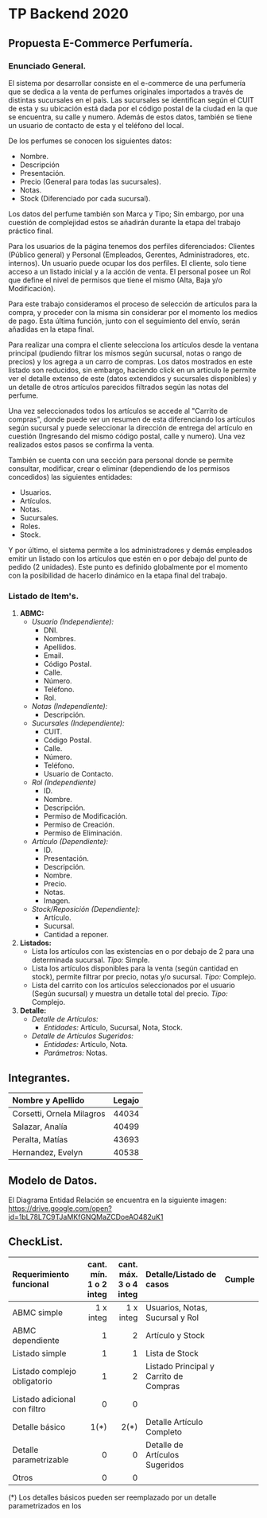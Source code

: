 # TP Backend 2020

## Propuesta E-Commerce Perfumería.
### Enunciado General.

El sistema por desarrollar consiste en el e-commerce de una perfumería que se dedica a la venta de perfumes originales importados a través de distintas sucursales en el país. Las sucursales se identifican según el CUIT de esta y su ubicación está dada por el código postal de la ciudad en la que se encuentra, su calle y numero. Además de estos datos, también se tiene un usuario de contacto de esta y el teléfono del local.

De los perfumes se conocen los siguientes datos:
 * Nombre.
 * Descripción
 * Presentación.
 * Precio (General para todas las sucursales).
 * Notas.
 * Stock (Diferenciado por cada sucursal).
 
Los datos del perfume también son Marca y Tipo; Sin embargo, por una cuestión de complejidad estos se añadirán durante la etapa del trabajo práctico final.

Para los usuarios de la página tenemos dos perfiles diferenciados: Clientes (Público general) y Personal (Empleados, Gerentes, Administradores, etc. internos). Un usuario puede ocupar los dos perfiles.
El cliente, solo tiene acceso a un listado inicial y a la acción de venta. El personal posee un Rol que define el nivel de permisos que tiene el mismo (Alta, Baja y/o Modificación).

Para este trabajo consideramos el proceso de selección de artículos para la compra, y proceder con la misma sin considerar por el momento los medios de pago. Esta última función, junto con el seguimiento del envío, serán añadidas en la etapa final.

Para realizar una compra el cliente selecciona los artículos desde la ventana principal (pudiendo filtrar los mismos según sucursal, notas o rango de precios) y los agrega a un carro de compras. Los datos mostrados en este listado son reducidos, sin embargo, haciendo click en un artículo le permite ver el detalle extenso de este (datos extendidos y sucursales disponibles) y un detalle de otros artículos parecidos filtrados según las notas del perfume.

Una vez seleccionados todos los artículos se accede al "Carrito de compras", donde puede ver un resumen de esta diferenciando los artículos según sucursal y puede seleccionar la dirección de entrega del artículo en cuestión (Ingresando del mismo código postal, calle y numero). Una vez realizados estos pasos se confirma la venta.

También se cuenta con una sección para personal donde se permite consultar, modificar, crear o eliminar (dependiendo de los permisos concedidos) las siguientes entidades:
 * Usuarios.
 * Artículos.
 * Notas.
 * Sucursales.
 * Roles.
 * Stock.
 
Y por último, el sistema permite a los administradores y demás empleados emitir un listado con los artículos que estén en o por debajo del punto de pedido (2 unidades). Este punto es definido globalmente por el momento con la posibilidad de hacerlo dinámico en la etapa final del trabajo.

### Listado de Item's.

 1. **ABMC:**
     - *Usuario (Independiente):*
        - DNI.
        - Nombres.
        - Apellidos.
        - Email.
        - Código Postal.
        - Calle.
        - Número.
        - Teléfono.
        - Rol.
     - *Notas (Independiente):*
        - Descripción.
     - *Sucursales (Independiente):*
       - CUIT.
       - Código Postal.
       - Calle.
       - Número.
       - Teléfono.
       - Usuario de Contacto.
     - *Rol (Independiente)*
       - ID.
       - Nombre.
       - Descripción.
       - Permiso de Modificación.
       - Permiso de Creación.
       - Permiso de Eliminación.
     - *Artículo (Dependiente):*
       - ID.
       - Presentación.
       - Descripción.
       - Nombre.
       - Precio.
       - Notas.
       - Imagen.
     - *Stock/Reposición (Dependiente):*
       - Artículo.
       - Sucursal.
       - Cantidad a reponer.
  2. **Listados:**
     - Lista los artículos con las existencias en o por debajo de 2 para una determinada sucursal. _Tipo:_ Simple.
     - Lista los artículos disponibles para la venta (según cantidad en stock), permite filtrar por precio, notas y/o sucursal. _Tipo:_ Complejo.
     - Lista del carrito con los artículos seleccionados por el usuario (Según sucursal) y muestra un detalle total del precio. _Tipo:_ Complejo.
  3. **Detalle:**
       - *Detalle de Artículos:*
         - _Entidades:_ Artículo, Sucursal, Nota, Stock.
       - *Detalle de Artículos Sugeridos:*
         - _Entidades:_ Artículo, Nota.
         - _Parámetros:_ Notas. 

## Integrantes.
|Nombre y Apellido|Legajo|
|:-|-:|
|Corsetti, Ornela Milagros| 44034|
|Salazar, Analía| 40499|
|Peralta, Matías| 43693|
|Hernandez, Evelyn| 40538|

## Modelo de Datos.
El Diagrama Entidad Relación se encuentra en la siguiente imagen:<br>
https://drive.google.com/open?id=1bL78L7C9TJaMKfGNQMaZCDoeAO482uK1

## CheckList.

|Requerimiento funcional|cant. mín.<br>1 o 2 integ|cant. máx.<br>3 o 4 integ|Detalle/Listado de casos|Cumple|
|:-|-:|-:|:-|-|
|ABMC simple|1 x integ|1 x integ|Usuarios, Notas, Sucursal y Rol|
|ABMC dependiente|1|2|Artículo y Stock|
|Listado simple|1|1|Lista de Stock|
|Listado complejo obligatorio|1|2|Listado Principal y Carrito de Compras|
|Listado adicional con filtro|0|0|
|Detalle básico|1(*)|2(*)|Detalle Artículo Completo|
|Detalle parametrizable|0|0|Detalle de Artículos Sugeridos|
|Otros|0|0|

(\*) Los detalles básicos pueden ser reemplazado por un detalle parametrizados en los
